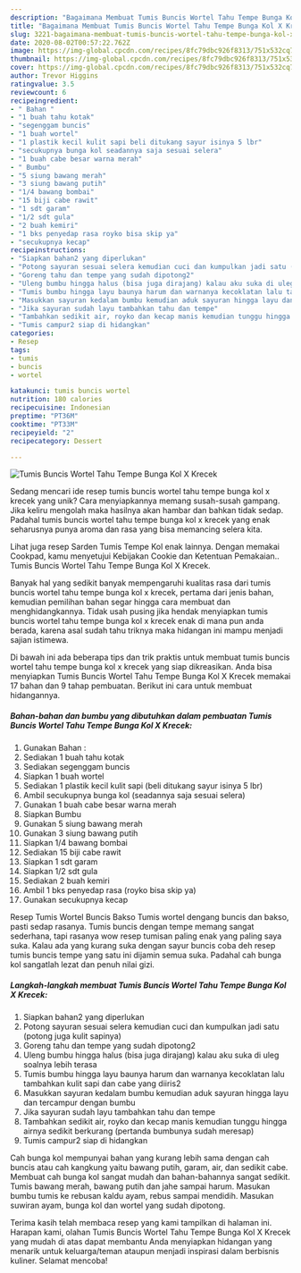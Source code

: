 ```yaml
---
description: "Bagaimana Membuat Tumis Buncis Wortel Tahu Tempe Bunga Kol X Krecek, Enak"
title: "Bagaimana Membuat Tumis Buncis Wortel Tahu Tempe Bunga Kol X Krecek, Enak"
slug: 3221-bagaimana-membuat-tumis-buncis-wortel-tahu-tempe-bunga-kol-x-krecek-enak
date: 2020-08-02T00:57:22.762Z
image: https://img-global.cpcdn.com/recipes/8fc79dbc926f8313/751x532cq70/tumis-buncis-wortel-tahu-tempe-bunga-kol-x-krecek-foto-resep-utama.jpg
thumbnail: https://img-global.cpcdn.com/recipes/8fc79dbc926f8313/751x532cq70/tumis-buncis-wortel-tahu-tempe-bunga-kol-x-krecek-foto-resep-utama.jpg
cover: https://img-global.cpcdn.com/recipes/8fc79dbc926f8313/751x532cq70/tumis-buncis-wortel-tahu-tempe-bunga-kol-x-krecek-foto-resep-utama.jpg
author: Trevor Higgins
ratingvalue: 3.5
reviewcount: 6
recipeingredient:
- " Bahan "
- "1 buah tahu kotak"
- "segenggam buncis"
- "1 buah wortel"
- "1 plastik kecil kulit sapi beli ditukang sayur isinya 5 lbr"
- "secukupnya bunga kol seadannya saja sesuai selera"
- "1 buah cabe besar warna merah"
- " Bumbu"
- "5 siung bawang merah"
- "3 siung bawang putih"
- "1/4 bawang bombai"
- "15 biji cabe rawit"
- "1 sdt garam"
- "1/2 sdt gula"
- "2 buah kemiri"
- "1 bks penyedap rasa royko bisa skip ya"
- "secukupnya kecap"
recipeinstructions:
- "Siapkan bahan2 yang diperlukan"
- "Potong sayuran sesuai selera kemudian cuci dan kumpulkan jadi satu (potong juga kulit sapinya)"
- "Goreng tahu dan tempe yang sudah dipotong2"
- "Uleng bumbu hingga halus (bisa juga dirajang) kalau aku suka di uleg soalnya lebih terasa"
- "Tumis bumbu hingga layu baunya harum dan warnanya kecoklatan lalu tambahkan kulit sapi dan cabe yang diiris2"
- "Masukkan sayuran kedalam bumbu kemudian aduk sayuran hingga layu dan tercampur dengan bumbu"
- "Jika sayuran sudah layu tambahkan tahu dan tempe"
- "Tambahkan sedikit air, royko dan kecap manis kemudian tunggu hingga airnya sedikit berkurang (pertanda bumbunya sudah meresap)"
- "Tumis campur2 siap di hidangkan"
categories:
- Resep
tags:
- tumis
- buncis
- wortel

katakunci: tumis buncis wortel 
nutrition: 180 calories
recipecuisine: Indonesian
preptime: "PT36M"
cooktime: "PT33M"
recipeyield: "2"
recipecategory: Dessert

---
```



![Tumis Buncis Wortel Tahu Tempe Bunga Kol X Krecek](https://img-global.cpcdn.com/recipes/8fc79dbc926f8313/751x532cq70/tumis-buncis-wortel-tahu-tempe-bunga-kol-x-krecek-foto-resep-utama.jpg)

Sedang mencari ide resep tumis buncis wortel tahu tempe bunga kol x krecek yang unik? Cara menyiapkannya memang susah-susah gampang. Jika keliru mengolah maka hasilnya akan hambar dan bahkan tidak sedap. Padahal tumis buncis wortel tahu tempe bunga kol x krecek yang enak seharusnya punya aroma dan rasa yang bisa memancing selera kita.

Lihat juga resep Sarden Tumis Tempe Kol enak lainnya. Dengan memakai Cookpad, kamu menyetujui Kebijakan Cookie dan Ketentuan Pemakaian.. Tumis Buncis Wortel Tahu Tempe Bunga Kol X Krecek.

Banyak hal yang sedikit banyak mempengaruhi kualitas rasa dari tumis buncis wortel tahu tempe bunga kol x krecek, pertama dari jenis bahan, kemudian pemilihan bahan segar hingga cara membuat dan menghidangkannya. Tidak usah pusing jika hendak menyiapkan tumis buncis wortel tahu tempe bunga kol x krecek enak di mana pun anda berada, karena asal sudah tahu triknya maka hidangan ini mampu menjadi sajian istimewa.


Di bawah ini ada beberapa tips dan trik praktis untuk membuat tumis buncis wortel tahu tempe bunga kol x krecek yang siap dikreasikan. Anda bisa menyiapkan Tumis Buncis Wortel Tahu Tempe Bunga Kol X Krecek memakai 17 bahan dan 9 tahap pembuatan. Berikut ini cara untuk membuat hidangannya.

<!--inarticleads1-->

##### Bahan-bahan dan bumbu yang dibutuhkan dalam pembuatan Tumis Buncis Wortel Tahu Tempe Bunga Kol X Krecek:

1. Gunakan  Bahan :
1. Sediakan 1 buah tahu kotak
1. Sediakan segenggam buncis
1. Siapkan 1 buah wortel
1. Sediakan 1 plastik kecil kulit sapi (beli ditukang sayur isinya 5 lbr)
1. Ambil secukupnya bunga kol (seadannya saja sesuai selera)
1. Gunakan 1 buah cabe besar warna merah
1. Siapkan  Bumbu
1. Gunakan 5 siung bawang merah
1. Gunakan 3 siung bawang putih
1. Siapkan 1/4 bawang bombai
1. Sediakan 15 biji cabe rawit
1. Siapkan 1 sdt garam
1. Siapkan 1/2 sdt gula
1. Sediakan 2 buah kemiri
1. Ambil 1 bks penyedap rasa (royko bisa skip ya)
1. Gunakan secukupnya kecap


Resep Tumis Wortel Buncis Bakso Tumis wortel dengang buncis dan bakso, pasti sedap rasanya. Tumis buncis dengan tempe memang sangat sederhana, tapi rasanya wow resep tumisan paling enak yang paling saya suka. Kalau ada yang kurang suka dengan sayur buncis coba deh resep tumis buncis tempe yang satu ini dijamin semua suka. Padahal cah bunga kol sangatlah lezat dan penuh nilai gizi. 

<!--inarticleads2-->

##### Langkah-langkah membuat Tumis Buncis Wortel Tahu Tempe Bunga Kol X Krecek:

1. Siapkan bahan2 yang diperlukan
1. Potong sayuran sesuai selera kemudian cuci dan kumpulkan jadi satu (potong juga kulit sapinya)
1. Goreng tahu dan tempe yang sudah dipotong2
1. Uleng bumbu hingga halus (bisa juga dirajang) kalau aku suka di uleg soalnya lebih terasa
1. Tumis bumbu hingga layu baunya harum dan warnanya kecoklatan lalu tambahkan kulit sapi dan cabe yang diiris2
1. Masukkan sayuran kedalam bumbu kemudian aduk sayuran hingga layu dan tercampur dengan bumbu
1. Jika sayuran sudah layu tambahkan tahu dan tempe
1. Tambahkan sedikit air, royko dan kecap manis kemudian tunggu hingga airnya sedikit berkurang (pertanda bumbunya sudah meresap)
1. Tumis campur2 siap di hidangkan


Cah bunga kol mempunyai bahan yang kurang lebih sama dengan cah buncis atau cah kangkung yaitu bawang putih, garam, air, dan sedikit cabe. Membuat cah bunga kol sangat mudah dan bahan-bahannya sangat sedikit. Tumis bawang merah, bawang putih dan jahe sampai harum. Masukan bumbu tumis ke rebusan kaldu ayam, rebus sampai mendidih. Masukan suwiran ayam, bunga kol dan wortel yang sudah dipotong. 

Terima kasih telah membaca resep yang kami tampilkan di halaman ini. Harapan kami, olahan Tumis Buncis Wortel Tahu Tempe Bunga Kol X Krecek yang mudah di atas dapat membantu Anda menyiapkan hidangan yang menarik untuk keluarga/teman ataupun menjadi inspirasi dalam berbisnis kuliner. Selamat mencoba!
